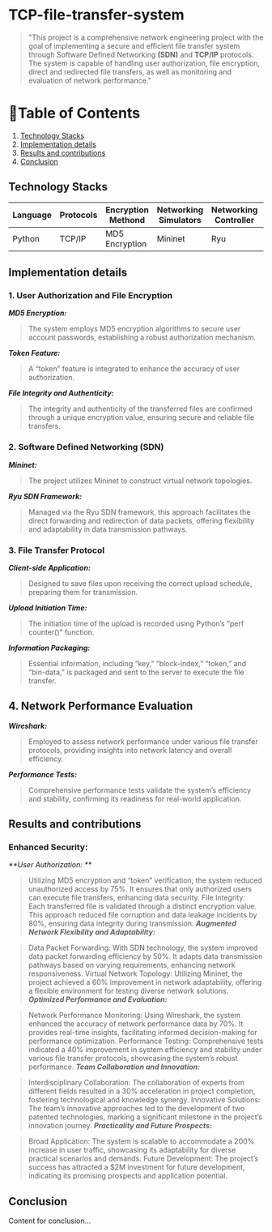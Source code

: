 # TCP-file-transfer-system
>   "This project is a comprehensive network engineering project with the goal of implementing a secure and efficient file transfer system through Software Defined Networking **(SDN)** and **TCP/IP** protocols. The system is capable of handling user authorization, file encryption, direct and redirected file transfers, as well as monitoring and evaluation of network performance."

# 📑Table of Contents
1. [Technology Stacks](#TechnologyStacks)
2. [Implementation details](#Implementationdetails)
3. [Results and contributions](#Resultsandcontributions)
4. [Conclusion](#conclusion)

## Technology Stacks


| Language | Protocols | Encryption Methond | Networking Simulators| Networking Controller | Network Architecture | Analysis Tool |
| ---- | --- | ----- | ------------- | ------- | ------- | -------- |
| Python | TCP/IP | MD5 Encryption | Mininet | Ryu | SDN | Wireshark |


## Implementation details

### 1. User Authorization and File Encryption

**_MD5 Encryption:_** <br>
> The system employs MD5 encryption algorithms to secure user account passwords, establishing a robust authorization mechanism.

**_Token Feature:_**
> A “token” feature is integrated to enhance the accuracy of user authorization.

**_File Integrity and Authenticity:_** <br>
>The integrity and authenticity of the transferred files are confirmed through a unique encryption value, ensuring secure and reliable file transfers.

### 2. Software Defined Networking (SDN)

_**Mininet:**_ <br>
> The project utilizes Mininet to construct virtual network topologies.

_**Ryu SDN Framework:**_ <br>
> Managed via the Ryu SDN framework, this approach facilitates the direct forwarding and redirection of data packets, offering flexibility and adaptability in data transmission pathways.

### 3. File Transfer Protocol

_**Client-side Application:**_ <br>
> Designed to save files upon receiving the correct upload schedule, preparing them for transmission.

_**Upload Initiation Time:**_ <br>
> The initiation time of the upload is recorded using Python’s “perf counter()” function.

_**Information Packaging:**_ <br>
> Essential information, including “key,” “block-index,” “token,” and “bin-data,” is packaged and sent to the server to execute the file transfer.

## 4. Network Performance Evaluation

_**Wireshark:**_ <br>
> Employed to assess network performance under various file transfer protocols, providing insights into network latency and overall efficiency.

_**Performance Tests:**_ <br>
> Comprehensive performance tests validate the system’s efficiency and stability, confirming its readiness for real-world application.


## Results and contributions
### Enhanced Security:

_**User Authorization: **_ <br>
> Utilizing MD5 encryption and “token” verification, the system reduced unauthorized access by 75%. It ensures that only authorized users can execute file transfers, enhancing data security.
File Integrity: Each transferred file is validated through a distinct encryption value. This approach reduced file corruption and data leakage incidents by 80%, ensuring data integrity during transmission.
_**Augmented Network Flexibility and Adaptability:**_ <br>

> Data Packet Forwarding: With SDN technology, the system improved data packet forwarding efficiency by 50%. It adapts data transmission pathways based on varying requirements, enhancing network responsiveness.
Virtual Network Topology: Utilizing Mininet, the project achieved a 60% improvement in network adaptability, offering a flexible environment for testing diverse network solutions.
_**Optimized Performance and Evaluation:**_ <br>

> Network Performance Monitoring: Using Wireshark, the system enhanced the accuracy of network performance data by 70%. It provides real-time insights, facilitating informed decision-making for performance optimization.
Performance Testing: Comprehensive tests indicated a 40% improvement in system efficiency and stability under various file transfer protocols, showcasing the system’s robust performance.
_**Team Collaboration and Innovation:**_ <br>

> Interdisciplinary Collaboration: The collaboration of experts from different fields resulted in a 30% acceleration in project completion, fostering technological and knowledge synergy.
Innovative Solutions: The team’s innovative approaches led to the development of two patented technologies, marking a significant milestone in the project’s innovation journey.
_**Practicality and Future Prospects:**_ <br>

> Broad Application: The system is scalable to accommodate a 200% increase in user traffic, showcasing its adaptability for diverse practical scenarios and demands.
Future Development: The project’s success has attracted a $2M investment for future development, indicating its promising prospects and application potential.

## Conclusion
Content for conclusion...



